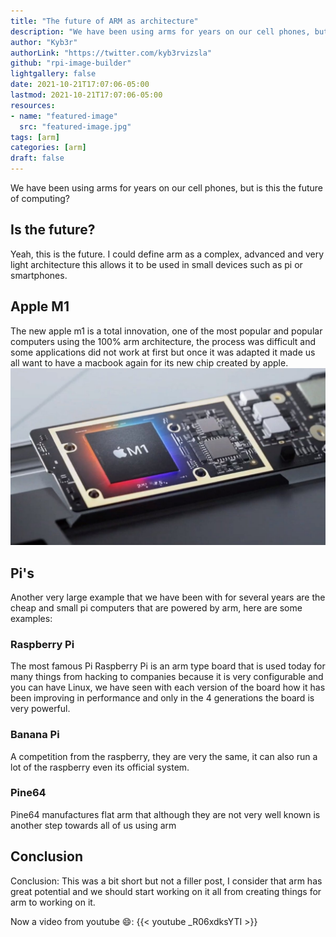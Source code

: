```yaml
---
title: "The future of ARM as architecture"
description: "We have been using arms for years on our cell phones, but is this the future of computing?."
author: "Kyb3r"
authorLink: "https://twitter.com/kyb3rvizsla"
github: "rpi-image-builder"
lightgallery: false
date: 2021-10-21T17:07:06-05:00
lastmod: 2021-10-21T17:07:06-05:00
resources:
- name: "featured-image"
  src: "featured-image.jpg"
tags: [arm]
categories: [arm]
draft: false
---
```

We have been using arms for years on our cell phones, but is this the future of computing?

## Is the future?
Yeah, this is the future. I could define arm as a complex, advanced and very light architecture this allows it to be used in small devices such as pi or smartphones.

## Apple M1
The new apple m1 is a total innovation, one of the most popular and popular computers using the 100% arm architecture, the process was difficult and some applications did not work at first but once it was adapted it made us all want to have a macbook again for its new chip created by apple.
![Apple M1](apple-m1.jpg)

## Pi's
Another very large example that we have been with for several years are the cheap and small pi computers that are powered by arm, here are some examples:

### Raspberry Pi
The most famous Pi Raspberry Pi is an arm type board that is used today for many things from hacking to companies because it is very configurable and you can have Linux, we have seen with each version of the board how it has been improving in performance and only in the 4 generations the board is very powerful.

### Banana Pi
A competition from the raspberry, they are very the same, it can also run a lot of the raspberry even its official system.

### Pine64
Pine64 manufactures flat arm that although they are not very well known is another step towards all of us using arm

## Conclusion
Conclusion: This was a bit short but not a filler post, I consider that arm has great potential and we should start working on it all from creating things for arm to working on it.

Now a video from youtube :smile::
{{< youtube _R06xdksYTI >}}